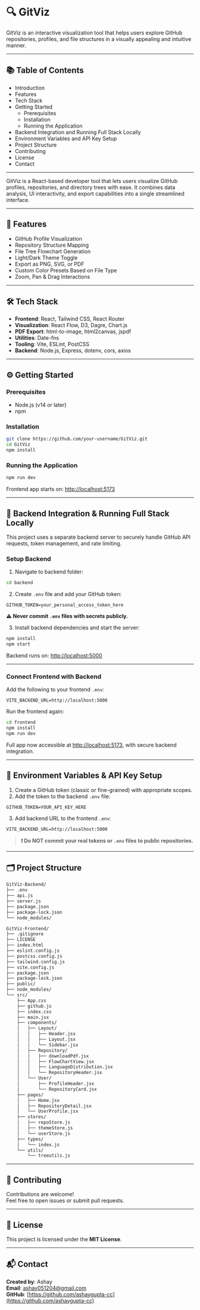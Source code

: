 # 🔍 GitViz

GitViz is an interactive visualization tool that helps users explore GitHub repositories, profiles, and file structures in a visually appealing and intuitive manner.

---

## 📚 Table of Contents

- Introduction  
- Features  
- Tech Stack  
- Getting Started  
  - Prerequisites  
  - Installation  
  - Running the Application  
- Backend Integration and Running Full Stack Locally  
- Environment Variables and API Key Setup  
- Project Structure  
- Contributing  
- License  
- Contact  

---

GitViz is a React-based developer tool that lets users visualize GitHub profiles, repositories, and directory trees with ease. It combines data analysis, UI interactivity, and export capabilities into a single streamlined interface.

---

## 🚀 Features

- GitHub Profile Visualization  
- Repository Structure Mapping  
- File Tree Flowchart Generation  
- Light/Dark Theme Toggle  
- Export as PNG, SVG, or PDF  
- Custom Color Presets Based on File Type  
- Zoom, Pan & Drag Interactions  

---

## 🛠 Tech Stack

- **Frontend**: React, Tailwind CSS, React Router  
- **Visualization**: React Flow, D3, Dagre, Chart.js  
- **PDF Export**: html-to-image, html2canvas, jspdf  
- **Utilities**: Date-fns  
- **Tooling**: Vite, ESLint, PostCSS
- **Backend**: Node.js, Express, dotenv, cors, axios  

---

## ⚙️ Getting Started

### Prerequisites

- Node.js (v14 or later)  
- npm  

### Installation

```bash
git clone https://github.com/your-username/GitViz.git
cd GitViz
npm install
```

### Running the Application

```bash
npm run dev
```

Frontend app starts on: [http://localhost:5173](http://localhost:5173)

---

## 🔌 Backend Integration & Running Full Stack Locally

This project uses a separate backend server to securely handle GitHub API requests, token management, and rate limiting.

### Setup Backend

1. Navigate to backend folder:

```bash
cd backend
```

2. Create `.env` file and add your GitHub token:

```
GITHUB_TOKEN=your_personal_access_token_here
```

**⚠️ Never commit `.env` files with secrets publicly.**

3. Install backend dependencies and start the server:

```bash
npm install
npm start
```

Backend runs on: [http://localhost:5000](http://localhost:5000)

---

### Connect Frontend with Backend

Add the following to your frontend `.env`:

```
VITE_BACKEND_URL=http://localhost:5000
```

Run the frontend again:

```bash
cd frontend
npm install
npm run dev
```

Full app now accessible at [http://localhost:5173](http://localhost:5173), with secure backend integration.

---

## 🔐 Environment Variables & API Key Setup

1. Create a GitHub token (classic or fine-grained) with appropriate scopes.  
2. Add the token to the backend `.env` file:

```
GITHUB_TOKEN=YOUR_API_KEY_HERE
```

3. Add backend URL to the frontend `.env`:

```
VITE_BACKEND_URL=http://localhost:5000
```

> **❗ Do NOT commit your real tokens or `.env` files to public repositories.**

---

## 🗂 Project Structure

```bash
GitViz-Backend/
├── .env
├── api.js
├── server.js
├── package.json
├── package-lock.json
└── node_modules/

GitViz-Frontend/
├── .gitignore
├── LICENSE
├── index.html
├── eslint.config.js
├── postcss.config.js
├── tailwind.config.js
├── vite.config.js
├── package.json
├── package-lock.json
├── public/
├── node_modules/
└── src/
    ├── App.css
    ├── github.js
    ├── index.css
    ├── main.jsx
    ├── components/
    │   ├── Layout/
    │   │   ├── Header.jsx
    │   │   ├── Layout.jsx
    │   │   └── Sidebar.jsx
    │   ├── Repository/
    │   │   ├── downloadPdf.jsx
    │   │   ├── FlowChartView.jsx
    │   │   ├── LanguageDistribution.jsx
    │   │   └── RepositoryHeader.jsx
    │   └── User/
    │       ├── ProfileHeader.jsx
    │       └── RepositoryCard.jsx
    ├── pages/
    │   ├── Home.jsx
    │   ├── RepositoryDetail.jsx
    │   └── UserProfile.jsx
    ├── stores/
    │   ├── repoStore.js
    │   ├── themeStore.js
    │   └── userStore.js
    ├── types/
    │   └── index.js
    └── utils/
        └── treeutils.js

```

---

## 🤝 Contributing

Contributions are welcome!  
Feel free to open issues or submit pull requests.

---

## 📄 License

This project is licensed under the **MIT License**.

---

## 📬 Contact

**Created by**: Ashay  
**Email**: [ashay051204@gmail.com](mailto:ashay051204@gmail.com)  
**GitHub**: [https://github.com/ashaygupta-cc](https://github.com/ashaygupta-cc)
